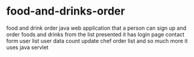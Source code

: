# food-and-drinks-order
food and drink order
java web application that a person can sign up and order foods and drinks from the list presented
it has 
login page 
contact form 
user list 
user data count
update chef
order  list
and so much more it uses java servlet
